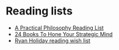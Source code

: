 # Reading lists

- [A Practical Philosophy Reading List](https://ryanholiday.net/a-practical-philosophy-reading-list/)
- [24 Books To Hone Your Strategic Mind](https://ryanholiday.net/24-best-books-strategy/)
- [Ryan Holiday reading wish list](https://www.amazon.com/gp/registry/registry.html?tag=ryanholnet-20&ie=UTF8&type=wishlist&id=3CCBV5Q0UDIXI)
